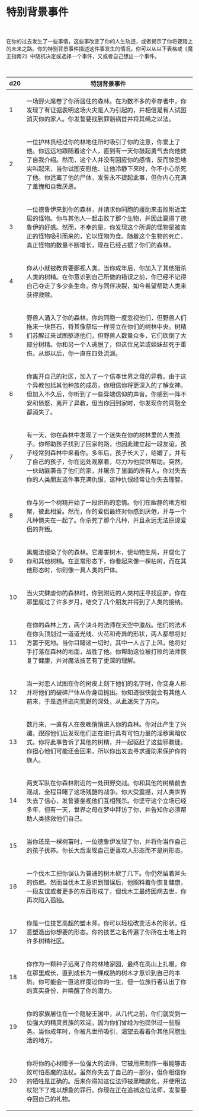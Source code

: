 # **特别背景事件**

 

在你的过去发生了一些事情，这些事改变了你的人生轨迹，或者揭示了你将要踏上的未来之路。你的特别背景事件描述这件事发生的情况。你可以从以下表格或《魔王指南2》中随机决定或选择一个事件，又或者自己想出一个事件。

 

<table>
<thead>
<tr class="header">
<th>d20</th>
<th>特别背景事件</th>
</tr>
</thead>
<tbody>
<tr class="odd">
<td>1</td>
<td><p>一场野火席卷了你所居住的森林。在为数不多的幸存者中，你发现了有证据表明这场火灾是人为引起的，并相信是有人试图消灭你的家人。你发誓要找到罪魁祸首并将其绳之以法。</p></td>
</tr>
<tr class="even">
<td>2</td>
<td><p>一位护林员经过你的林地住所时吸引了你的注意，你爱上了他。你远远地跟随着这个人，直到有一天你鼓起勇气去向他做了自我介绍。然而，这个人并没有回应你的感情，反而惊恐地尖叫起来，当你试图安慰他、让他冷静下来时，你不小心杀死了他。你远离了他的尸体，发誓永不提起此事，但你内心充满了羞愧和自我厌恶。</p></td>
</tr>
<tr class="odd">
<td>3</td>
<td><p>一位德鲁伊来到你的森林，并请求你同胞的援助来击败附近定居的怪物。你与其他人一起击败了那个生物，并因此赢得了德鲁伊的好感。然而，不幸的是，你发现这个所谓的怪物是被真正的怪物吸引而来的，它以怪物为食。随着这个生物的死亡，真正怪物的数量不断增长，现在已经占据了你们的森林。</p></td>
</tr>
<tr class="even">
<td>4</td>
<td><p>你从小就被教育要鄙视人类。当你成年后，你加入了其他猎杀人类的树精。在你意识到自己所做的错误之前，你已经不记得自己夺走了多少条生命。你与同伴决裂，如今希望帮助人类来获得救赎。</p></td>
</tr>
<tr class="odd">
<td>5</td>
<td><p>野兽人涌入了你的森林。你的同胞一度忽视他们，但野兽人们拖来一块巨石，将其像祭坛一样竖立在你们的树林中央。树精们苏醒过来试图驱逐他们，但野兽人数量众多，它们砍倒了大部分树精。你和另一个人逃脱了，但这位兄弟或姐妹却死于重伤。从那以后，你一直在四处流浪。</p></td>
</tr>
<tr class="even">
<td>6</td>
<td><p>你离开自己的社区，加入了一个信奉世界之母的异教。由于这个异教包括其他种族的成员，你相信你将更深入的了解女神。但加入不久后，你听到了一些异端信仰的声音。你感到一阵不安和愤怒，离开了异教，但当你回到家时，你发现你的同胞全都消失了。</p></td>
</tr>
<tr class="odd">
<td>7</td>
<td><p>有一天，你在森林中发现了一个迷失在你的树林里的人类孩子。你帮助孩子找到了回家的路，也因此建立起一段友谊，孩子经常到森林中来看你。多年后，孩子长大了，结婚了，并有了自己的孩子，你在远处观察着，尽力为他提供帮助。突然，一伙劫匪袭击了他们的家，并屠杀了里面的所有人。你对失去你的人类朋友这件事充满仇恨，这种仇恨经常让你失去理智。</p></td>
</tr>
<tr class="even">
<td>8</td>
<td><p>你与另一个树精开始了一段炽热的恋情。你们在幽静的地方相聚，彼此相爱。然而，你的爱侣最终对你感到厌倦，并与一个凡种情夫在一起了。你杀死了那个凡种，并且永远无法原谅爱侣的背叛。</p></td>
</tr>
<tr class="odd">
<td>9</td>
<td><p>黑魔法侵染了你的森林。它毒害树木，使动物生病，并腐化了你和其他树精。在正常形态下，你看起来像一棵枯树，而在其他形态时，你则像一具人类的尸体。</p></td>
</tr>
<tr class="even">
<td>10</td>
<td><p>当火灾肆虐你的森林时，你到附近的人类村庄寻找庇护。你在那里度过了许多岁月，结交了几个朋友并得到了人类的接纳。</p></td>
</tr>
<tr class="odd">
<td>11</td>
<td><p>在你的森林上方，两个决斗的法师在天空中激战。他们的法术在你头顶划过一道道光线、火花和奇异的形状，两人都想将对方置于死地。当你目睹这一切时，其中一人占了上风，他将对手打落在森林的地面，战胜了他。你帮助这位被打败的法师恢复了健康，并对魔法技艺有了更深的理解。</p></td>
</tr>
<tr class="even">
<td>12</td>
<td><p>当一对恋人试图在你的树皮上刻下他们的名字时，你变身人形并将他们的破碎尸体从你身边抛出。你知道很快就会有其他人前来，于是选择逃向荒野的深处，从此迷失了方向。</p></td>
</tr>
<tr class="odd">
<td>13</td>
<td><p>数月来，一直有人在夜晚悄悄进入你的森林。你对此产生了兴趣，跟踪他们后发现他们正在进行具有可怕力量的淫秽黑暗仪式。你将此事告诉了其他的树精，并一起驱赶了这些邪教徒。你担心他们可能还会回来，所以你出发去寻求援助来保护你的族人。</p></td>
</tr>
<tr class="even">
<td>14</td>
<td><p>两支军队在你森林附近的一处田野交战。你和其他的树精前去观战，全程目睹了这场残酷的战争。你大受震撼，对人类世界失去了信心，发誓要坐视他们互相残杀。你坚守这个立场已经多年，但有一天，世界之母在梦中拜访了你，并告知你必须帮助人类拯救他们自己。</p></td>
</tr>
<tr class="odd">
<td>15</td>
<td><p>当你还是一棵树苗时，一位德鲁伊发现了你，并将你当作自己的孩子抚养。你长大后发现自己更喜欢人形态而不是树形态。</p></td>
</tr>
<tr class="even">
<td>16</td>
<td><p>一个伐木工把你误认为普通的树木砍了几下。你仍然留着斧头的伤疤。然而当伐木工意识到错误后，他照料着你恢复健康，一段友谊或者更多的东西形成了，但伐木工最终因病去世，你再次陷入孤独。</p></td>
</tr>
<tr class="odd">
<td>17</td>
<td><p>你是一位技艺高超的塑木师。你可以轻松改变活木的形状，任意塑造出你想要的形态。你的技艺之名传遍了你所在土地上的许多树精社区。</p></td>
</tr>
<tr class="even">
<td>18</td>
<td><p>你作为一颗种子远离了你的林地家园，最终在高山上扎根，你在那里成长，直到成长为一棵成熟的树木才意识到自己的本质。你可能会一直这样度过你的一生，但一位旅行者认出了你的真实身份，并唤醒了你的潜力。</p></td>
</tr>
<tr class="odd">
<td>19</td>
<td><p>你的家族居住在一个隐秘王国中，从几代之前，你们就受到一位强大的精灵贵族的欢迎，因为你们曾经为他提供过一些服务。当你成年时，你被凡世所吸引，渴望去看看你其他同胞生活的地方。</p></td>
</tr>
<tr class="even">
<td>20</td>
<td><p>你将你的心材赠予一位强大的法师，它被用来制作一根能够击败可怕恶魔的法杖。虽然你失去了自己的一部分，但你相信你的牺牲是正确的。后来你得知这位法师被黑暗腐化，并使用法杖犯下了难以想象的罪行。你现在正在追捕这位法师，发誓要夺回自己的礼物。</p></td>
</tr>
</tbody>
</table>
